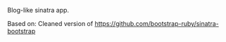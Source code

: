 Blog-like sinatra app.


Based on:
Cleaned version of https://github.com/bootstrap-ruby/sinatra-bootstrap
